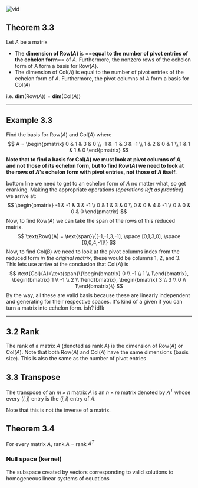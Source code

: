 ![vid](https://www.youtube.com/watch?v=3HKq1MtAUVk&ab_channel=MathCoursesbyDr.Ebrahimian)
## Theorem 3.3 
Let $A$ be a matrix

- The **dimension of Row($A$)** is ==**equal to the number of pivot entries of the echelon form**== of $A$. Furthermore, the nonzero rows of the echelon form of A form a basis for Row($A$). 
- The dimension of Col($A$) is equal to the number of pivot entries of the echelon form of $A$. Furthermore, the pivot columns of $A$ form a basis for Col($A$)

i.e. **dim**(Row($A$)) = **dim**(Col($A$))
***
## Example 3.3
Find the basis for Row($A$) and Col($A$) where 
$$ 
A =
\begin{pmatrix}
0 & 1 & 3 & 0 \\
-1 & -1 & 3 & -1 \\
1 & 2 & 0 & 1 \\
1 & 1 & 1 & 0
\end{pmatrix}
$$
**Note that to find a basis for Col($A$) we must look at pivot columns of $A$, and not those of its echelon form, but to find Row($A$) we need to look at the rows of $A$'s echelon form with pivot entries, not those of $A$ itself.**

bottom line we need to get to an echelon form of $A$ no matter what, so get cranking. Making the appropriate operations (*operations left as practice*) we arrive at:
$$
\begin{pmatrix}
-1 & -1 & 3 & -1 \\
0 & 1 & 3 & 0 \\
0 & 0 & 4 & -1 \\
0 & 0 & 0 & 0
\end{pmatrix}
$$
Now, to find Row($A$) we can take the span of the rows of this reduced matrix.
$$
\text{Row}(A) = \text{span}\{[-1,-1,3,-1], \space [0,1,3,0], \space [0,0,4,-1]\}
$$Now, to find Col($B$) we need to look at the pivot columns index from the reduced form *in the original matrix*, these would be columns 1, 2, and 3. This lets use arrive at the conclusion that Col($A$) is
$$
\text{Col}(A)=\text{span}\{\begin{bmatrix} 0 \\ -1 \\ 1 \\ 1\end{bmatrix}, \begin{bmatrix} 1 \\ -1 \\ 2 \\ 1\end{bmatrix}, \begin{bmatrix} 3 \\ 3 \\ 0 \\ 1\end{bmatrix}\}
$$
By the way, all these are valid basis because these are linearly independent and generating for their respective spaces. It's kind of a given if you can turn a matrix into echelon form. ish? idfk
***
## 3.2 Rank
The rank of a matrix $A$ (denoted as rank $A$) is the dimension of Row($A$) or Col($A$). Note that both Row($A$) and Col($A$) have the same dimensions (basis size). This is also the same as the number of pivot entries
## 3.3 Transpose
The transpose of an $m \times n$ matrix $A$ is an $n \times m$ matrix denoted by $A^T$ whose every $(i,j)$ entry is the $(j,i)$ entry of $A$.

Note that this is not the inverse of a matrix.
## Theorem 3.4
For every matrix $A$, rank $A$ = rank $A^T$ 
### Null space (kernel)
The subspace created by vectors corresponding to valid solutions to homogeneous linear systems of equations

